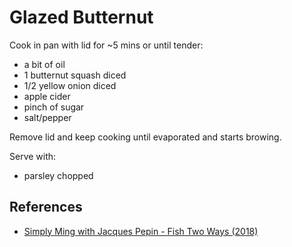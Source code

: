 # Glazed Butternut

Cook in pan with lid for ~5 mins or until tender:

- a bit of oil
- 1 butternut squash diced
- 1/2 yellow onion diced
- apple cider
- pinch of sugar
- salt/pepper

Remove lid and keep cooking until evaporated and starts browing.

Serve with:

- parsley chopped

## References

- [Simply Ming with Jacques Pepin - Fish Two Ways (2018)](https://www.youtube.com/watch?v=4esp3I1g2cU)
